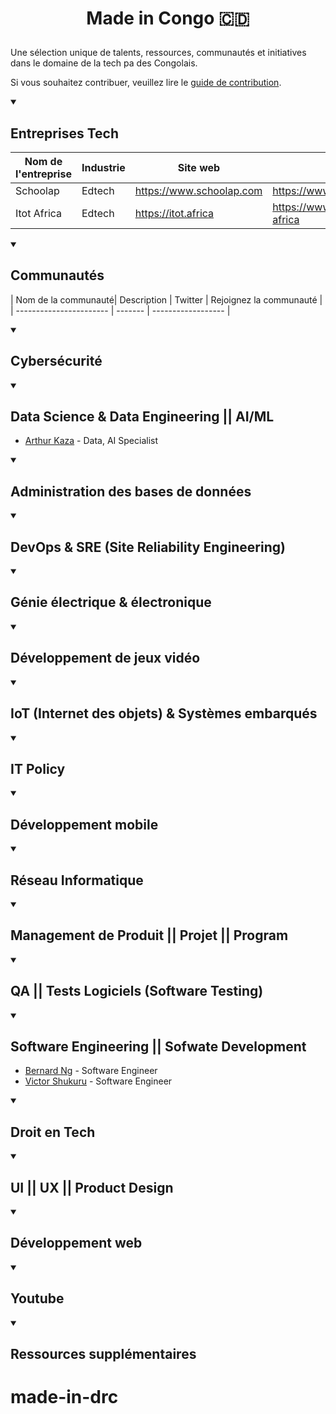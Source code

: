 # <p align="center"> Made in Congo 🇨🇩 </p>

Une sélection unique de talents, ressources, communautés et initiatives dans le domaine de la tech pa des Congolais.

Si vous souhaitez contribuer, veuillez lire le [guide de contribution](https://github.com/BenCodeurr/made-in-drc/blob/main/contribuer.md).



<details open>
 <summary><h2>Entreprises Tech</h2></summary>
 
| Nom de l'entreprise | Industrie | Site web               | Linkedin                                | Twitter                      |
| ------------------- | --------- | ---------------------- | --------------------------------------- | ---------------------------- |
| Schoolap            | Edtech    | https://www.schoolap.com | https://www.linkedin.com/company/schoolap | https://x.com/SCHOOLAP_      |
| Itot Africa         | Edtech    | https://itot.africa      | https://www.linkedin.com/company/itot-africa | https://x.com/ItotAfrica |

 
 </details>
 
<details open>
 <summary><h2>Communautés</h2></summary>

| Nom de la communauté| Description | Twitter | Rejoignez la communauté |
| ----------------------- | ------- | ------------------ |

</details>


<details open>
 <summary><h2>Cybersécurité</h2></summary>

</details>


<details open>
 <summary><h2>Data Science &amp; Data Engineering || AI/ML</h2></summary>
 
- [Arthur Kaza](https://www.linkedin.com/in/arthurkaza/) - Data, AI Specialist

</details>


<details open>
 <summary><h2>Administration des bases de données</h2></summary>


</details>



<details open>
 <summary><h2>DevOps &amp; SRE (Site Reliability Engineering)</h2></summary>
 
</details>



<details open>
 <summary><h2>Génie électrique &amp; électronique</h2></summary>

</details>



<details open>
 <summary><h2>Développement de jeux vidéo</h2></summary>
 
</details>


<details open>
 <summary><h2>IoT (Internet des objets) &amp; Systèmes embarqués</h2></summary>
 
</details>


<details open>
 <summary><h2>IT Policy</h2></summary>

</details>



<details open>
 <summary><h2>Développement mobile</h2></summary>

</details>


<details open>
 <summary><h2>Réseau Informatique</h2></summary>

</details>


<details open>
 <summary><h2>Management de Produit || Projet || Program</h2></summary>
 
</details>


<details open>
 <summary><h2>QA || Tests Logiciels (Software Testing)</h2></summary>

</details>


<details open>
 <summary><h2>Software Engineering || Sofwate Development</h2></summary>

- [Bernard Ng](https://www.linkedin.com/in/bernard-ngandu/) - Software Engineer
- [Victor Shukuru](https://www.linkedin.com/in/victor-shukuru-080714160/) - Software Engineer
 
</details>


<details open>
 <summary><h2>Droit en Tech</h2></summary>

</details>


<details open>
 <summary><h2>UI || UX || Product Design</h2></summary>

</details>


<details open>
 <summary><h2>Développement web</h2></summary>
 
</details>


<details open>
 <summary><h2>Youtube</h2></summary>
 
</details>


<details open>
 <summary><h2>Ressources supplémentaires</h2></summary>
 
 </details>



# made-in-drc

